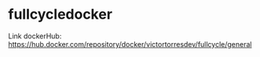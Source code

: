 # fullcycledocker

Link dockerHub: https://hub.docker.com/repository/docker/victortorresdev/fullcycle/general
